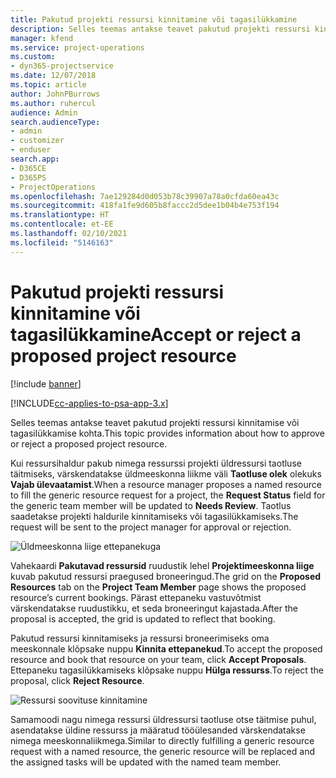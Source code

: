 ```yaml
---
title: Pakutud projekti ressursi kinnitamine või tagasilükkamine
description: Selles teemas antakse teavet pakutud projekti ressursi kinnitamise või tagasilükkamise kohta.
manager: kfend
ms.service: project-operations
ms.custom:
- dyn365-projectservice
ms.date: 12/07/2018
ms.topic: article
author: JohnPBurrows
ms.author: ruhercul
audience: Admin
search.audienceType:
- admin
- customizer
- enduser
search.app:
- D365CE
- D365PS
- ProjectOperations
ms.openlocfilehash: 7ae129284d0d053b78c39907a78a0cfda60ea43c
ms.sourcegitcommit: 418fa1fe9d605b8faccc2d5dee1b04b4e753f194
ms.translationtype: HT
ms.contentlocale: et-EE
ms.lasthandoff: 02/10/2021
ms.locfileid: "5146163"
---
```

# <a name="accept-or-reject-a-proposed-project-resource"></a><span data-ttu-id="0cc98-103">Pakutud projekti ressursi kinnitamine või tagasilükkamine</span><span class="sxs-lookup"><span data-stu-id="0cc98-103">Accept or reject a proposed project resource</span></span>

[!include [banner](../includes/psa-now-project-operations.md)]

[!INCLUDE[cc-applies-to-psa-app-3.x](../includes/cc-applies-to-psa-app-3x.md)]

<span data-ttu-id="0cc98-104">Selles teemas antakse teavet pakutud projekti ressursi kinnitamise või tagasilükkamise kohta.</span><span class="sxs-lookup"><span data-stu-id="0cc98-104">This topic provides information about how to approve or reject a proposed project resource.</span></span>

<span data-ttu-id="0cc98-105">Kui ressursihaldur pakub nimega ressurssi projekti üldressursi taotluse täitmiseks, värskendatakse üldmeeskonna liikme väli **Taotluse olek** olekuks **Vajab ülevaatamist**.</span><span class="sxs-lookup"><span data-stu-id="0cc98-105">When a resource manager proposes a named resource to fill the generic resource request for a project, the **Request Status** field for the generic team member will be updated to **Needs Review**.</span></span> <span data-ttu-id="0cc98-106">Taotlus saadetakse projekti haldurile kinnitamiseks või tagasilükkamiseks.</span><span class="sxs-lookup"><span data-stu-id="0cc98-106">The request will be sent to the project manager for approval or rejection.</span></span>

![Üldmeeskonna liige ettepanekuga](media/RM-how-to-19.png)

<span data-ttu-id="0cc98-108">Vahekaardi **Pakutavad ressursid** ruudustik lehel **Projektimeeskonna liige** kuvab pakutud ressursi praegused broneeringud.</span><span class="sxs-lookup"><span data-stu-id="0cc98-108">The grid on the **Proposed Resources** tab on the **Project Team Member** page shows the proposed resource’s current bookings.</span></span> <span data-ttu-id="0cc98-109">Pärast ettepaneku vastuvõtmist värskendatakse ruudustikku, et seda broneeringut kajastada.</span><span class="sxs-lookup"><span data-stu-id="0cc98-109">After the proposal is accepted, the grid is updated to reflect that booking.</span></span> 

<span data-ttu-id="0cc98-110">Pakutud ressursi kinnitamiseks ja ressursi broneerimiseks oma meeskonnale klõpsake nuppu **Kinnita ettepanekud**.</span><span class="sxs-lookup"><span data-stu-id="0cc98-110">To accept the proposed resource and book that resource on your team, click **Accept Proposals**.</span></span>  
<span data-ttu-id="0cc98-111">Ettepaneku tagasilükkamiseks klõpsake nuppu **Hülga ressurss**.</span><span class="sxs-lookup"><span data-stu-id="0cc98-111">To reject the proposal, click **Reject Resource**.</span></span>

![Ressursi soovituse kinnitamine](media/RM-how-to-20.png) 

<span data-ttu-id="0cc98-113">Samamoodi nagu nimega ressursi üldressursi taotluse otse täitmise puhul, asendatakse üldine ressurss ja määratud tööülesanded värskendatakse nimega meeskonnaliikmega.</span><span class="sxs-lookup"><span data-stu-id="0cc98-113">Similar to directly fulfilling a generic resource request with a named resource, the generic resource will be replaced and the assigned tasks will be updated with the named team member.</span></span>
